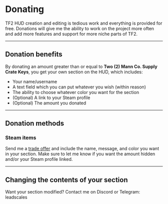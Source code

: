 # Donating
TF2 HUD creation and editing is tedious work and everything is provided for free. Donations will give me the ability to work on the project more often and add more features and support for more niche parts of TF2.

---

## Donation benefits
By donating an amount greater than or equal to **Two (2) Mann Co. Supply Crate Keys**, you get your own section on the HUD, which includes:
- Your name/username
- A text field which you can put whatever you wish (within reason)
- The ability to choose whatever color you want for the section
- (Optional) A link to your Steam profile
- (Optional) The amount you donated

---

## Donation methods

### Steam items
Send me a [trade offer](https://steamcommunity.com/tradeoffer/new/?partner=1106720395&token=Ex4vJ8SI) and include the name, message, and color you want in your section. Make sure to let me know if you want the amount hidden and/or your Steam profile linked.

---

## Changing the contents of your section
Want your section modified? Contact me on Discord or Telegram: leadscales